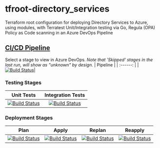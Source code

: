# tfroot-directory_services
Terraform root configuration for deploying Directory Services to Azure, using modules, with Terratest Unit/Integration testing via Go, Regula (OPA) Policy as Code scanning in an Azure DevOps Pipeline
## [CI/CD Pipeline](https://dev.azure.com/wesleytrust/Terraform/_build?definitionId=65)
Select a stage to view in Azure DevOps. *Note that 'Skipped' stages in the last run, will show as "unknown" by design.*
| Pipeline |
| :------: |
|[![Build Status](https://dev.azure.com/wesleytrust/Terraform/_apis/build/status/DirectoryServices/SVC-CP%3BENV-P%3B%20tfroot-directory_services?repoName=wesley-trust%2Ftfroot-directory_services&branchName=main)](https://dev.azure.com/wesleytrust/Terraform/_build/latest?definitionId=65&repoName=wesley-trust%2Ftfroot-directory_services&branchName=main)|
### Testing Stages
| Unit Tests | Integration Tests  |
| :------: | :---: |
|[![Build Status](https://dev.azure.com/wesleytrust/Terraform/_apis/build/status/DirectoryServices/SVC-CP%3BENV-P%3B%20tfroot-directory_services?repoName=wesley-trust%2Ftfroot-directory_services&branchName=main&stageName=Unit)](https://dev.azure.com/wesleytrust/Terraform/_build/latest?definitionId=65&repoName=wesley-trust%2Ftfroot-directory_services&branchName=main)|[![Build Status](https://dev.azure.com/wesleytrust/Terraform/_apis/build/status/DirectoryServices/SVC-CP%3BENV-P%3B%20tfroot-directory_services?repoName=wesley-trust%2Ftfroot-directory_services&branchName=main&stageName=Integration)](https://dev.azure.com/wesleytrust/Terraform/_build/latest?definitionId=65&repoName=wesley-trust%2Ftfroot-directory_services&branchName=main)|
### Deployment Stages
| Plan  | Apply | Replan | Reapply |
| :---: | :---: | :----: | :-----: |
[![Build Status](https://dev.azure.com/wesleytrust/Terraform/_apis/build/status/DirectoryServices/SVC-CP%3BENV-P%3B%20tfroot-directory_services?repoName=wesley-trust%2Ftfroot-directory_services&branchName=main&stageName=Plan)](https://dev.azure.com/wesleytrust/Terraform/_build/latest?definitionId=65&repoName=wesley-trust%2Ftfroot-directory_services&branchName=main)|[![Build Status](https://dev.azure.com/wesleytrust/Terraform/_apis/build/status/DirectoryServices/SVC-CP%3BENV-P%3B%20tfroot-directory_services?repoName=wesley-trust%2Ftfroot-directory_services&branchName=main&stageName=Apply)](https://dev.azure.com/wesleytrust/Terraform/_build/latest?definitionId=65&repoName=wesley-trust%2Ftfroot-directory_services&branchName=main)|[![Build Status](https://dev.azure.com/wesleytrust/Terraform/_apis/build/status/DirectoryServices/SVC-CP%3BENV-P%3B%20tfroot-directory_services?repoName=wesley-trust%2Ftfroot-directory_services&branchName=main&stageName=RePlan)](https://dev.azure.com/wesleytrust/Terraform/_build/latest?definitionId=65&repoName=wesley-trust%2Ftfroot-directory_services&branchName=main)|[![Build Status](https://dev.azure.com/wesleytrust/Terraform/_apis/build/status/DirectoryServices/SVC-CP%3BENV-P%3B%20tfroot-directory_services?repoName=wesley-trust%2Ftfroot-directory_services&branchName=main&stageName=ReApply)](https://dev.azure.com/wesleytrust/Terraform/_build/latest?definitionId=65&repoName=wesley-trust%2Ftfroot-directory_services&branchName=main)|